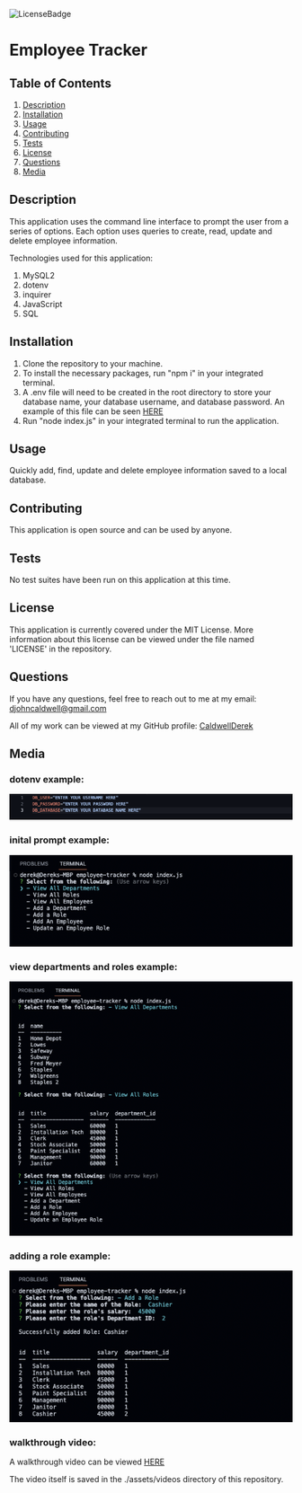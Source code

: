 ![LicenseBadge](https://img.shields.io/badge/License-MIT-blue)
# Employee Tracker

## Table of Contents
1. [Description](#description)
2. [Installation](#installation)
3. [Usage](#usage)
4. [Contributing](#contributing)
5. [Tests](#tests)
6. [License](#license)
7. [Questions](#questions)
8. [Media](#media)


## Description
This application uses the command line interface to prompt the user from a series of options. Each option uses queries to create, read, update and delete employee information.

Technologies used for this application:
1. MySQL2
2. dotenv
3. inquirer
4. JavaScript
5. SQL

## Installation
1. Clone the repository to your machine.
2. To install the necessary packages, run "npm i" in your integrated terminal.
3. A .env file will need to be created in the root directory to store your database name, your database username, and database password. An example of this file can be seen [HERE](#dotenv-example)
4. Run "node index.js" in your integrated terminal to run the application.

## Usage
Quickly add, find, update and delete employee information saved to a local database.

## Contributing
This application is open source and can be used by anyone.

## Tests
No test suites have been run on this application at this time.

## License
This application is currently covered under the MIT License. More information about this license can be viewed under the file named 'LICENSE' in the repository.

## Questions
If you have any questions, feel free to reach out to me at my email: djohncaldwell@gmail.com

All of my work can be viewed at my GitHub profile: [CaldwellDerek](https://github.com/CaldwellDerek)

## Media

### dotenv example:
![dotenv-example](./assets/images/dotenv-example.png)

### inital prompt example:
![initial-prompt-example](./assets/images/initial-prompt-example.png)

### view departments and roles example:
![view-examples](./assets/images/view-examples.png)

### adding a role example:
![adding-role-example](./assets/images/add-a-role-examples.png)

### walkthrough video:
A walkthrough video can be viewed [HERE](https://drive.google.com/file/d/1wkp3b3Oe4InnTANNAjmy4ZTK7gnIfRbQ/view)

The video itself is saved in the ./assets/videos directory of this repository.